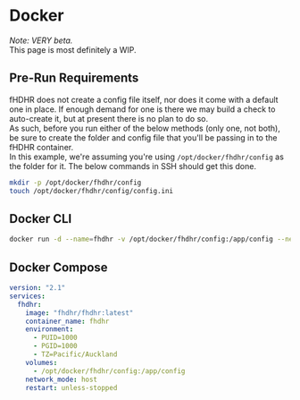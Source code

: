 # Docker

_Note: VERY beta._  
This page is most definitely a WIP.  

## Pre-Run Requirements

fHDHR does not create a config file itself, nor does it come with a default one in place. If enough demand for one is there we may build a check to auto-create it, but at present there is no plan to do so.  
As such, before you run either of the below methods (only one, not both), be sure to create the folder and config file that you'll be passing in to the fHDHR container.  
In this example, we're assuming you're using `/opt/docker/fhdhr/config` as the folder for it. The below commands in SSH should get this done.  

```bash
mkdir -p /opt/docker/fhdhr/config
touch /opt/docker/fhdhr/config/config.ini
```

## Docker CLI

```bash
docker run -d --name=fhdhr -v /opt/docker/fhdhr/config:/app/config --network host --restart=unless-stopped fhdhr/fhdhr:latest
```

## Docker Compose

```yml
version: "2.1"
services:
  fhdhr:
    image: "fhdhr/fhdhr:latest"
    container_name: fhdhr
    environment:
      - PUID=1000
      - PGID=1000
      - TZ=Pacific/Auckland
    volumes:
      - /opt/docker/fhdhr/config:/app/config
    network_mode: host
    restart: unless-stopped
```
